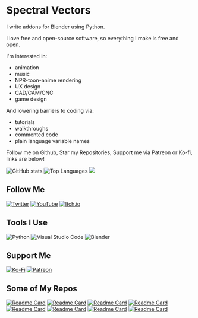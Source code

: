 # Spectral Vectors
I write addons for Blender using Python.

I love free and open-source software, so everything I make is free and open.

I'm interested in: 
- animation 
- music
- NPR-toon-anime rendering
- UX design
- CAD/CAM/CNC
- game design
 
 And lowering barriers to coding via: 
 - tutorials
 - walkthroughs
 - commented code
 - plain language variable names

Follow me on Github, Star my Repositories, Support me via Patreon or Ko-fi, links are below!

![GitHub stats](https://github-readme-stats.vercel.app/api?username=spectralvectors&show_icons=true&theme=github_dark&bg_color=45,000000,000000,000000,000000,000000,000000,000000,000000,660000,663300,666600,006600,000066,000033,660066&border_color=4444ff&include_all_commits=True)
![Top Languages](https://github-readme-stats.vercel.app/api/top-langs/?username=spectralvectors&theme=github_dark&bg_color=45,000000,000000,000000,000000,000000,000000,000000,000000,660000,663300,666600,006600,000066,000033,660066&border_color=4444ff)
![](https://komarev.com/ghpvc/?username=spectralvectors&style=for-the-badge)

## Follow Me
[![Twitter](https://img.shields.io/badge/Twitter-%231DA1F2.svg?style=for-the-badge&logo=Twitter&logoColor=white)](https://twitter.com/SpectralVectors)
[![YouTube](https://img.shields.io/badge/YouTube-%23FF0000.svg?style=for-the-badge&logo=YouTube&logoColor=white)](https://www.youtube.com/channel/UCuvdcUeZVGV9avb5Io7gfxw)
[![Itch.io](https://img.shields.io/badge/Itch-%23FF0B34.svg?style=for-the-badge&logo=Itch.io&logoColor=white)](https://spectral-vectors.itch.io/)

## Tools I Use
![Python](https://img.shields.io/badge/python-3670A0?style=for-the-badge&logo=python&logoColor=ffdd54)
![Visual Studio Code](https://img.shields.io/badge/Visual%20Studio%20Code-0078d7.svg?style=for-the-badge&logo=visual-studio-code&logoColor=white)
![Blender](https://img.shields.io/badge/blender-%23F5792A.svg?style=for-the-badge&logo=blender&logoColor=white)

## Support Me
[![Ko-Fi](https://img.shields.io/badge/Ko--fi-F16061?style=for-the-badge&logo=ko-fi&logoColor=white)](https://ko-fi.com/spectralvectors)
[![Patreon](https://img.shields.io/badge/Patreon-F96854?style=for-the-badge&logo=patreon&logoColor=white)](https://www.patreon.com/SpectralVectors)

## Some of My Repos
[![Readme Card](https://github-readme-stats.vercel.app/api/pin/?username=spectralvectors&repo=rightmousenavigation&theme=github_dark&bg_color=45,000000,000000,000000,000000,000000,000000,000000,000000,660000,663300,666600,006600,000066,000033,660066&border_color=4444ff)](https://github.com/spectralvectors/rightmousenavigation)
[![Readme Card](https://github-readme-stats.vercel.app/api/pin/?username=spectralvectors&repo=mindmapper&theme=github_dark&bg_color=45,000000,000000,000000,000000,000000,000000,000000,000000,660000,663300,666600,006600,000066,000033,660066&border_color=4444ff)](https://github.com/spectralvectors/mindmapper)
[![Readme Card](https://github-readme-stats.vercel.app/api/pin/?username=spectralvectors&repo=transmat&theme=github_dark&bg_color=45,000000,000000,000000,000000,000000,000000,000000,000000,660000,663300,666600,006600,000066,000033,660066&border_color=4444ff)](https://github.com/spectralvectors/transmat)
[![Readme Card](https://github-readme-stats.vercel.app/api/pin/?username=spectralvectors&repo=posepipe&theme=github_dark&bg_color=45,000000,000000,000000,000000,000000,000000,000000,000000,660000,663300,666600,006600,000066,000033,660066&border_color=4444ff)](https://github.com/spectralvectors/posepipe)
[![Readme Card](https://github-readme-stats.vercel.app/api/pin/?username=spectralvectors&repo=renderreminder&theme=github_dark&bg_color=45,000000,000000,000000,000000,000000,000000,000000,000000,660000,663300,666600,006600,000066,000033,660066&border_color=4444ff)](https://github.com/spectralvectors/renderreminder)
[![Readme Card](https://github-readme-stats.vercel.app/api/pin/?username=spectralvectors&repo=viewportquicktheme&theme=github_dark&bg_color=45,000000,000000,000000,000000,000000,000000,000000,000000,660000,663300,666600,006600,000066,000033,660066&border_color=4444ff)](https://github.com/spectralvectors/viewportquicktheme)
[![Readme Card](https://github-readme-stats.vercel.app/api/pin/?username=spectralvectors&repo=popdrawers&theme=github_dark&bg_color=45,000000,000000,000000,000000,000000,000000,000000,000000,660000,663300,666600,006600,000066,000033,660066&border_color=4444ff)](https://github.com/spectralvectors/popdrawers)
[![Readme Card](https://github-readme-stats.vercel.app/api/pin/?username=spectralvectors&repo=ghibligenerator&theme=github_dark&bg_color=45,000000,000000,000000,000000,000000,000000,000000,000000,660000,663300,666600,006600,000066,000033,660066&border_color=4444ff)](https://github.com/spectralvectors/ghibligenerator)
